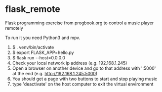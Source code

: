 # flask_remote
Flask programming exercise from progbook.org to control a music player remotely

To run it you need Python3 and mpv.

1) $ . venv/bin/activate
2) $ export FLASK_APP=hello.py
3) $ flask run --host=0.0.0.0
4) Check your local network ip address (e.g. 192.168.1.245)
5) Open a browser on another device and go to that address with ':5000' at the end (e.g. http://192.168.1.245:5000)
6) You should get a page with two buttons to start and stop playing music
7) type 'deactivate' on the host computer to exit the virtual environment
